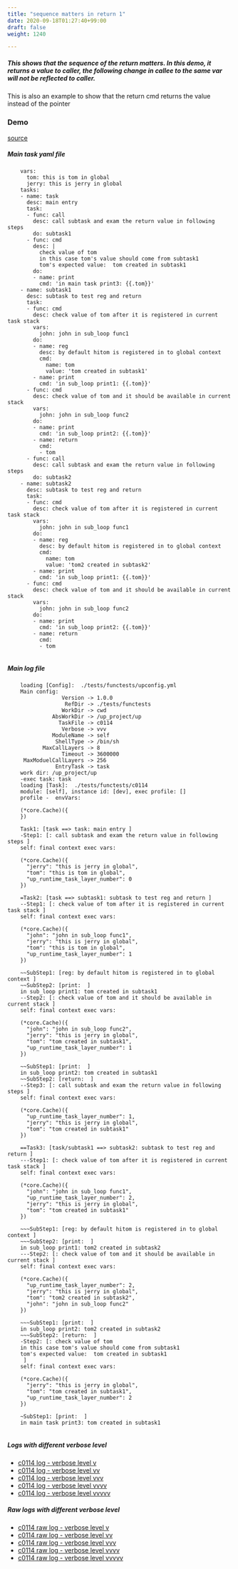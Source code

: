 ```yaml
---
title: "sequence matters in return 1"
date: 2020-09-18T01:27:40+99:00
draft: false
weight: 1240

---
```


##### This shows that the sequence of the return matters. In this demo, it returns a value to caller, the following change in callee to the same var will not be reflected to caller.

This is also an example to show that the return cmd returns the value instead of the pointer


### Demo








[source](https://github.com/upcmd/up/blob/master/tests/functests/c0114.yml)

##### Main task yaml file
```
    vars:
      tom: this is tom in global
      jerry: this is jerry in global
    tasks:
    - name: task
      desc: main entry
      task:
      - func: call
        desc: call subtask and exam the return value in following steps
        do: subtask1
      - func: cmd
        desc: |
          check value of tom
          in this case tom's value should come from subtask1
          tom's expected value:  tom created in subtask1
        do:
        - name: print
          cmd: 'in main task print3: {{.tom}}'
    - name: subtask1
      desc: subtask to test reg and return
      task:
      - func: cmd
        desc: check value of tom after it is registered in current task stack
        vars:
          john: john in sub_loop func1
        do:
        - name: reg
          desc: by default hitom is registered in to global context
          cmd:
            name: tom
            value: 'tom created in subtask1'
        - name: print
          cmd: 'in sub_loop print1: {{.tom}}'
      - func: cmd
        desc: check value of tom and it should be available in current stack
        vars:
          john: john in sub_loop func2
        do:
        - name: print
          cmd: 'in sub_loop print2: {{.tom}}'
        - name: return
          cmd:
          - tom
      - func: call
        desc: call subtask and exam the return value in following steps
        do: subtask2
    - name: subtask2
      desc: subtask to test reg and return
      task:
      - func: cmd
        desc: check value of tom after it is registered in current task stack
        vars:
          john: john in sub_loop func1
        do:
        - name: reg
          desc: by default hitom is registered in to global context
          cmd:
            name: tom
            value: 'tom2 created in subtask2'
        - name: print
          cmd: 'in sub_loop print1: {{.tom}}'
      - func: cmd
        desc: check value of tom and it should be available in current stack
        vars:
          john: john in sub_loop func2
        do:
        - name: print
          cmd: 'in sub_loop print2: {{.tom}}'
        - name: return
          cmd:
          - tom
    
```
##### Main log file
```
    loading [Config]:  ./tests/functests/upconfig.yml
    Main config:
                 Version -> 1.0.0
                  RefDir -> ./tests/functests
                 WorkDir -> cwd
              AbsWorkDir -> /up_project/up
                TaskFile -> c0114
                 Verbose -> vvv
              ModuleName -> self
               ShellType -> /bin/sh
           MaxCallLayers -> 8
                 Timeout -> 3600000
     MaxModuelCallLayers -> 256
               EntryTask -> task
    work dir: /up_project/up
    -exec task: task
    loading [Task]:  ./tests/functests/c0114
    module: [self], instance id: [dev], exec profile: []
    profile -  envVars:
    
    (*core.Cache)({
    })
    
    Task1: [task ==> task: main entry ]
    -Step1: [: call subtask and exam the return value in following steps ]
    self: final context exec vars:
    
    (*core.Cache)({
      "jerry": "this is jerry in global",
      "tom": "this is tom in global",
      "up_runtime_task_layer_number": 0
    })
    
    =Task2: [task ==> subtask1: subtask to test reg and return ]
    --Step1: [: check value of tom after it is registered in current task stack ]
    self: final context exec vars:
    
    (*core.Cache)({
      "john": "john in sub_loop func1",
      "jerry": "this is jerry in global",
      "tom": "this is tom in global",
      "up_runtime_task_layer_number": 1
    })
    
    ~~SubStep1: [reg: by default hitom is registered in to global context ]
    ~~SubStep2: [print:  ]
    in sub_loop print1: tom created in subtask1
    --Step2: [: check value of tom and it should be available in current stack ]
    self: final context exec vars:
    
    (*core.Cache)({
      "john": "john in sub_loop func2",
      "jerry": "this is jerry in global",
      "tom": "tom created in subtask1",
      "up_runtime_task_layer_number": 1
    })
    
    ~~SubStep1: [print:  ]
    in sub_loop print2: tom created in subtask1
    ~~SubStep2: [return:  ]
    --Step3: [: call subtask and exam the return value in following steps ]
    self: final context exec vars:
    
    (*core.Cache)({
      "up_runtime_task_layer_number": 1,
      "jerry": "this is jerry in global",
      "tom": "tom created in subtask1"
    })
    
    ==Task3: [task/subtask1 ==> subtask2: subtask to test reg and return ]
    ---Step1: [: check value of tom after it is registered in current task stack ]
    self: final context exec vars:
    
    (*core.Cache)({
      "john": "john in sub_loop func1",
      "up_runtime_task_layer_number": 2,
      "jerry": "this is jerry in global",
      "tom": "tom created in subtask1"
    })
    
    ~~~SubStep1: [reg: by default hitom is registered in to global context ]
    ~~~SubStep2: [print:  ]
    in sub_loop print1: tom2 created in subtask2
    ---Step2: [: check value of tom and it should be available in current stack ]
    self: final context exec vars:
    
    (*core.Cache)({
      "up_runtime_task_layer_number": 2,
      "jerry": "this is jerry in global",
      "tom": "tom2 created in subtask2",
      "john": "john in sub_loop func2"
    })
    
    ~~~SubStep1: [print:  ]
    in sub_loop print2: tom2 created in subtask2
    ~~~SubStep2: [return:  ]
    -Step2: [: check value of tom
    in this case tom's value should come from subtask1
    tom's expected value:  tom created in subtask1
     ]
    self: final context exec vars:
    
    (*core.Cache)({
      "jerry": "this is jerry in global",
      "tom": "tom created in subtask1",
      "up_runtime_task_layer_number": 2
    })
    
    ~SubStep1: [print:  ]
    in main task print3: tom created in subtask1
    
```


##### Logs with different verbose level
* [c0114 log - verbose level v](../../logs/c0114_v)
* [c0114 log - verbose level vv](../../logs/c0114_vv)
* [c0114 log - verbose level vvv](../../logs/c0114_vvvv)
* [c0114 log - verbose level vvvv](../../logs/c0114_vvvv)
* [c0114 log - verbose level vvvvv](../../logs/c0114_vvvvv)

##### Raw logs with different verbose level
* [c0114 raw log - verbose level v](../../reflogs/c0114_v.log)
* [c0114 raw log - verbose level vv](../../reflogs/c0114_vv.log)
* [c0114 raw log - verbose level vvv](../../reflogs/c0114_vvv.log)
* [c0114 raw log - verbose level vvvv](../../reflogs/c0114_vvvv.log)
* [c0114 raw log - verbose level vvvvv](../../reflogs/c0114_vvvvv.log)







